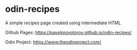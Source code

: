 # odin-recipes
A simple recipes page created using intermediate HTML

Github Pages: https://pavelprovotorov.github.io/odin-recipes/

Odin Project: https://www.theodinproject.com/

